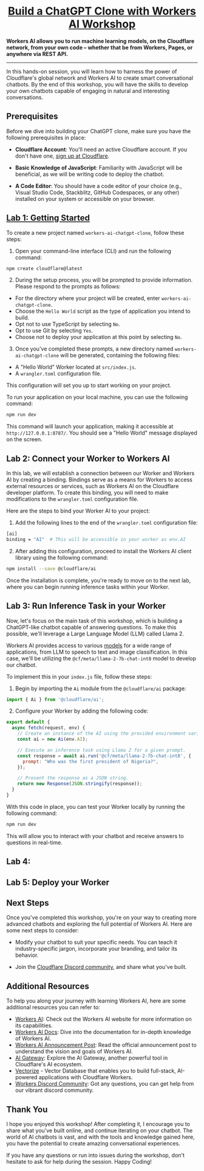 <div>
  <h1 align="center"><a href="https://nigeria.cityjsconf.org/workshop/7LGrikzQ6c1bORXnKSwf2u">Build a ChatGPT Clone with Workers AI Workshop</a></h1>
  <strong>
    Workers AI allows you to run machine learning models, on the Cloudflare network, from your own code – whether that be from Workers, Pages, or anywhere via REST API.
  </strong> 
  <hr />
  <p>
    In this hands-on session, you will learn how to harness the power of Cloudflare's global network and Workers AI to create smart conversational chatbots. By the end of this workshop, you will have the skills to develop your own chatbots capable of engaging in natural and interesting conversations.
  </p>
</div>

## Prerequisites

Before we dive into building your ChatGPT clone, make sure you have the following prerequisites in place:

- __Cloudflare Account__: You'll need an active Cloudflare account. If you don't have one, [sign up at Cloudflare](https://www.cloudflare.com/).

- __Basic Knowledge of JavaScript__: Familiarity with JavaScript will be beneficial, as we will be writing code to deploy the chatbot.

- __A Code Editor__: You should have a code editor of your choice (e.g., Visual Studio Code, Stackblitz, GitHub Codespaces, or any other) installed on your system or accessible on your browser.

## [Lab 1: Getting Started](./lab1.md)

To create a new project named `workers-ai-chatgpt-clone`, follow these steps:

1. Open your command-line interface (CLI) and run the following command:

```sh
npm create cloudflare@latest
```

2. During the setup process, you will be prompted to provide information. Please respond to the prompts as follows:

- For the directory where your project will be created, enter `workers-ai-chatgpt-clone`.
- Choose the `Hello World` script as the type of application you intend to build.
- Opt not to use TypeScript by selecting `No`.
- Opt to use Git by selecting `Yes`.
- Choose not to deploy your application at this point by selecting `No`.

3. Once you've completed these prompts, a new directory named `workers-ai-chatgpt-clone` will be generated, containing the following files:

- A "Hello World" Worker located at `src/index.js`.
- A `wrangler.toml` configuration file.

This configuration will set you up to start working on your project.

To run your application on your local machine, you can use the following command:

```sh
npm run dev
```

This command will launch your application, making it accessible at `http://127.0.0.1:8787/`. You should see a "Hello World" message displayed on the screen.

## Lab 2: Connect your Worker to Workers AI

In this lab, we will establish a connection between our Worker and Workers AI by creating a binding. Bindings serve as a means for Workers to access external resources or services, such as Workers AI on the Cloudflare developer platform. To create this binding, you will need to make modifications to the `wrangler.toml` configuration file.

Here are the steps to bind your Worker AI to your project:

1. Add the following lines to the end of the `wrangler.toml` configuration file:

```sh
[ai]
binding = "AI"  # This will be accessible in your worker as env.AI
```

2. After adding this configuration, proceed to install the Workers AI client library using the following command:

```sh
npm install --save @cloudflare/ai
```

Once the installation is complete, you're ready to move on to the next lab, where you can begin running inference tasks within your Worker.

## Lab 3: Run Inference Task in your Worker

Now, let's focus on the main task of this workshop, which is building a ChatGPT-like chatbot capable of answering questions. To make this possible, we'll leverage a Large Language Model (LLM) called Llama 2.

Workers AI provides access to various [models](https://developers.cloudflare.com/workers-ai/models/) for a wide range of applications, from LLM to speech to text and image classification. In this case, we'll be utilizing the `@cf/meta/llama-2-7b-chat-int8` model to develop our chatbot.

To implement this in your `index.js` file, follow these steps:

1. Begin by importing the `Ai` module from the `@cloudflare/ai` package:

```js
import { Ai } from '@cloudflare/ai';
```

2. Configure your Worker by adding the following code:

```js
export default {
  async fetch(request, env) {
    // Create an instance of the AI using the provided environment variable.
    const ai = new Ai(env.AI);

    // Execute an inference task using Llama 2 for a given prompt.
    const response = await ai.run('@cf/meta/llama-2-7b-chat-int8', {
      prompt: "Who was the first president of Nigeria?",
    });

    // Present the response as a JSON string.
    return new Response(JSON.stringify(response));
  }
}
```

With this code in place, you can test your Worker locally by running the following command:

```sh
npm run dev
```

This will allow you to interact with your chatbot and receive answers to questions in real-time.

## Lab 4: 

## Lab 5: Deploy your Worker

## Next Steps

Once you've completed this workshop, you're on your way to creating more advanced chatbots and exploring the full potential of Workers AI. Here are some next steps to consider:

<!-- TODO: Add one more to help their chatbot look more like chatgpt they can add a bit of styling / use the shadcdn drop-in component -->

- Modify your chatbot to suit your specific needs. You can teach it industry-specific jargon, incorporate your branding, and tailor its behavior.

- Join the [Cloudflare Discord community](https://discord.gg/cloudflaredev), and share what you've built.

## Additional Resources

To help you along your journey with learning Workers AI, here are some additional resources you can refer to:

- [Workers AI](https://ai.cloudflare.com/): Check out the Workers AI website for more information on its capabilities.
- [Workers AI Docs](https://developers.cloudflare.com/workers-ai/): Dive into the documentation for in-depth knowledge of Workers AI.
- [Workers AI Announcement Post](https://blog.cloudflare.com/workers-ai/): Read the official announcement post to understand the vision and goals of Workers AI.
- [AI Gateway](https://developers.cloudflare.com/ai-gateway/): Explore the AI Gateway, another powerful tool in Cloudflare's AI ecosystem.
- [Vectorize](https://developers.cloudflare.com/vectorize) - Vector Database that enables you to build full-stack, AI-powered applications with Cloudflare Workers.
- [Workers Discord Community](https://discord.gg/cloudflaredev): Got any questions, you can get help from our vibrant discord community.

## Thank You

I hope you enjoyed this workshop! After completing it, I encourage you to share what you've built online, and continue iterating on your chatbot. The world of AI chatbots is vast, and with the tools and knowledge gained here, you have the potential to create amazing conversational experiences.

If you have any questions or run into issues during the workshop, don't hesitate to ask for help during the session. Happy Coding!